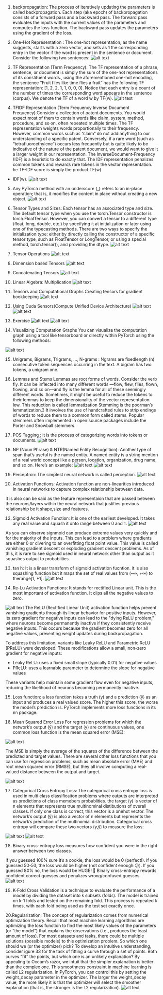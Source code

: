1. backpropagation: The process of iteratively updating the
parameters is called backpropagation. Each step (aka epoch) of
backpropagation consists of a forward pass and a backward pass. The
forward pass evaluates the inputs with the current values of the
parameters and computes the loss function. The backward pass updates
the parameters using the gradient of the loss.

2. One-Hot Representation : The one-hot representation, as the name suggests, starts with a zero vector,
and sets as 1 the corresponding entry in the vector if the word is present in
the sentence or document. Consider the following two sentences:
![alt text](image.png)

3. TF Representation (Term Frequency): The TF representation of a phrase, sentence, or document is simply the sum
of the one-hot representations of its constituent words., using the aforementioned one-hot encoding, the sentence
“Fruit flies like time flies a fruit” has the following TF representation: [1,
2, 2, 1, 1, 0, 0, 0]. Notice that each entry is a count of the number of
times the corresponding word appears in the sentence (corpus). We denote
the TF of a word w by TF(w).
![alt text](image-1.png)

4. TFIDF Representation (Term Frequency Inverse Document Frequency):Consider a collection of patent documents. You would expect most of them
to contain words like claim, system, method, procedure, and so on, often
repeated multiple times. The TF representation weights words
proportionally to their frequency. However, common words such as “claim”
do not add anything to our understanding of a specific patent. Conversely, if
a rare word (such as “tetrafluoroethylene”) occurs less frequently but is
quite likely to be indicative of the nature of the patent document, we would
want to give it a larger weight in our representation. The InverseDocument-Frequency (IDF) is a heuristic to do exactly that.
The IDF representation penalizes common tokens and rewards rare tokens
in the vector representation. he TF-IDF score is simply the product TF(w)
* IDF(w).
![alt text](image-2.png)

5. Any PyTorch method with
an underscore (_) refers to an in-place operation; that is, it modifies the
content in place without creating a new object, 
![alt text](image-4.png)

6. Tensor Types and Sizes: Each tensor has an associated type and size. The default tensor type when
you use the torch.Tensor constructor is torch.FloatTensor. However,
you can convert a tensor to a different type (float, long, double, etc.) by
specifying it at initialization or later using one of the typecasting methods.
There are two ways to specify the initialization type: either by directly
calling the constructor of a specific tensor type, such as FloatTensor or
LongTensor, or using a special method, torch.tensor(), and providing
the dtype.
![alt text](image-5.png)

7. Tensor Operations
![alt text](image-6.png)

8. Dimension based Tensors
![alt text](image-6.png)

9. Concatenating Tensors
![alt text](image-6.png)

10. Linear Algebra: Multiplication
![alt text](image-6.png)

11. Tensors and Computational Graphs
Creating tensors for gradient bookkeeping
![alt text](image-7.png)

12. Using Cuda Sensors(Compute Unified Device Architecture)
![alt text](image-8.png)
![alt text](image-12.png)

13. Exercise 
![alt text](image-9.png)
![alt text](image-10.png)

14. Visualizing Computation Graphs
You can visualize the computation graph using a tool like tensorboard or directly within PyTorch using the following methods:

![alt text](image-11.png)

15. Unigrams, Bigrams, Trigrams, ..., N-grams :
N­grams are fixed­length (n) consecutive token sequences occurring in the text. A bigram has two tokens, a unigram one.

16. Lemmas and Stems
Lemmas are root forms of words. Consider the verb fly. It can be inflected into many different words —flow, flew, flies, flown, flowing, and so on—and fly is the lemma for all of these seemingly different words. Sometimes, it might be useful to reduce the tokens to their lemmas to keep the dimensionality of the vector representation low. This reduction is called lemmatization
Stemming is the poor­man’s lemmatization.3 It involves the use of handcrafted rules to strip endings of words to reduce them to a common form called stems. Popular stemmers often implemented in open source packages include the Porter and Snowball stemmers.

17. POS Tagging : it is the process of categorizing words into tokens or documents.
![alt text](image-13.png)

18. NP (Noun Phrase) & NTR(Named Entity Recognition): Another type of span that’s useful is the named entity. A named entity is a string mention of a real­ world concept like a person, location, organization, drug name, and so on. Here’s an example:
![alt text](image-15.png)
![alt text](image-14.png)

10. Perceptron: The simplest neural network is called perception.
![alt text](image-16.png)

11. Activation Functions: Activation function are non-linearities introduced in neural networks to capture complex relationship between data.

It is also can be said as the feature representaion that are passed between the neurons/layers within the neural network that justifies previous relationship be it shape,size and features.

12. Sigmoid Activation Function: It is one of the earliest developed. It takes any real value and squash it onto range between 0 and 1. 
![alt text](image-17.png)

As you can observe signmoid can produce extreme values very quickly and for the majority of the inputs. This can lead to a problem where gradients are either 0 or divering to an overfitting float point value. This value is called vanishing gradient descent or exploding gradient descent problems. As of this, it is rare to see sigmoid used in neural network other than output as it squashes output to probablities.

13. tan h: It is a linear transform of sigmoid activation fucntion. It is also squashing function but it maps the set of real values from (–∞, +∞) to therange[­1, +1].
![alt text](image-18.png)

14. Re-Lu Activation Functions: It stands for rectified Linear unit. This is the most important of activation function. It clips all the negative values to zero. 
 
 ![alt text](image-19.png)
The ReLU (Rectified Linear Unit) activation function helps prevent vanishing gradients through its linear behavior for positive inputs. However, its zero gradient for negative inputs can lead to the "dying ReLU problem," where neurons become permanently inactive if they consistently receive negative inputs. This occurs because the gradient becomes zero for all negative values, preventing weight updates during backpropagation.

To address this limitation, variants like Leaky ReLU and Parametric ReLU (PReLU) were developed. These modifications allow a small, non-zero gradient for negative inputs:
- Leaky ReLU: uses a fixed small slope (typically 0.01) for negative values
- PReLU: uses a learnable parameter to determine the slope for negative values

These variants help maintain some gradient flow even for negative inputs, reducing the likelihood of neurons becoming permanently inactive.

15. Loss function: a loss function takes a truth (y) and a prediction (ŷ) as an input and produces a real­ valued score. The higher this score, the worse the model’s prediction is. PyTorch implements more loss functions in its nn package.

16. Mean Squared Error Loss
For regression problems for which the network’s output (ŷ) and the target (y) are continuous values, one common loss function is the mean squared error (MSE):

![alt text](image-20.png)

The MSE is simply the average of the squares of the difference between the predicted and target values. There are several other loss functions that you can use for regression problems, such as mean absolute error (MAE) and root mean squared error (RMSE), but they all involve computing a real­ valued distance between the output and target.

![alt text](image-21.png)


17. Categorical Cross Entropy Loss: The categorical cross entropy loss is used in multi class classificaiton problems where outputs are interpreted as predictions of class memebers probablities. the target (y) is vector of n elements that represents true multinominal distibutions of overall classes. If only one class is correct, this vector is a one­hot vector. The network’s output (ŷ) is also a vector of n elements but represents the network’s prediction of the multinomial distribution. Categorical cross entropy will compare these two vectors (y,ŷ) to measure the loss:

![alt text](image-22.png)
![alt text](image-24.png)

18. Binary cross-entropy loss measures how confident you were in the right answer between two classes.

If you guessed 100% sure it’s a cookie, the loss would be 0 (perfect!).
If you guessed 50-50, the loss would be higher (not confident enough 😕).
If you guessed 80% no, the loss would be HUGE! 🚨
Binary cross-entropy rewards confident correct guesses and penalizes wrong/confused guesses.
![alt text](image-25.png)

19. K-Fold Cross Validation is a technique to evaluate the performance of a model by dividing the dataset into k subsets (folds). The model is trained on k-1 folds and tested on the remaining fold. This process is repeated k times, with each fold being used as the test set exactly once.


20.Regularization;  The concept of regularization comes from numerical optimization theory. Recall that most machine learning algorithms are optimizing the loss function to find the most likely values of the parameters (or “the model”) that explains the observations (i.e., produces the least amount of loss). For most datasets and tasks, there could be multiple solutions (possible models) to this optimization problem. So which one should we (or the optimizer) pick? To develop an intuitive understanding, consider igure 3­3 for the task of fitting a curve through a set of points.
Both curves “fit” the points, but which one is an unlikely explanation? By appealing to Occam’s razor, we intuit that the simpler explanation is better than the complex one. This smoothness constraint in machine learning is called L2 regularization. In PyTorch, you can control this by setting the weight_decay parameter in the optimizer. The larger the weight_decay value, the more likely it is that the optimizer will select the smoother explanation (that is, the stronger is the L2 regularization).
![alt text](image-26.png)




